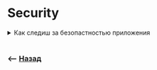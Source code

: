 # Security

<details>
<summary> Как следиш за безопастностью приложения  </summary>

![illustration](https://raw.githubusercontent.com/webster6667/documentation/master/documentation-data/illustrations/dd-up.svg)

1. Фильтр на входе и выходе
2. Использование проверенных, популярных либ/фреймворком
3. Тесты
4. Парсинг на беке
5. csrf
6. iframe

![illustration](https://raw.githubusercontent.com/webster6667/documentation/master/documentation-data/illustrations/dd-down.svg)

</details>

<br>

### ⟵ **<a href="../../readme.md">Назад</a>**